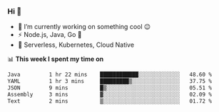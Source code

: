 ### Hi 👋

<!--
**nodejh/nodejh** is a ✨ _special_ ✨ repository because its `README.md` (this file) appears on your GitHub profile.

Here are some ideas to get you started:

- 🔭 I’m currently working on ...
- 🌱 I’m currently learning ...
- 👯 I’m looking to collaborate on ...
- 🤔 I’m looking for help with ...
- 💬 Ask me about ...
- 📫 How to reach me: ...
- 😄 Pronouns: ...
- ⚡ Fun fact: ...
-->

- 🔭 I’m currently working on something cool :wink:
- ⚡ Node.js, Java, Go :thought_balloon:
- 🤖 Serverless, Kubernetes, Cloud Native

📊 **This week I spent my time on**

<!--START_SECTION:waka-->

```txt
Java         1 hr 22 mins    ████████████░░░░░░░░░░░░░   48.60 %
YAML         1 hr 3 mins     █████████▒░░░░░░░░░░░░░░░   37.75 %
JSON         9 mins          █▒░░░░░░░░░░░░░░░░░░░░░░░   05.51 %
Assembly     3 mins          ▓░░░░░░░░░░░░░░░░░░░░░░░░   02.09 %
Text         2 mins          ▒░░░░░░░░░░░░░░░░░░░░░░░░   01.72 %
```

<!--END_SECTION:waka-->


<!--
:traffic_light: **Visitors**

![visitors](https://visitor-badge.glitch.me/badge?page_id=nodejh.nodejh)
-->

